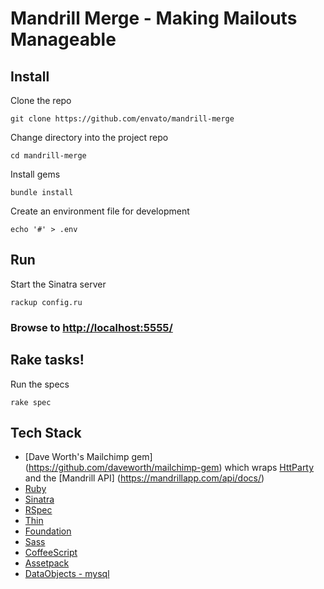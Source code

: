 Mandrill Merge - Making Mailouts Manageable
============================


Install
-------

Clone the repo  
```
git clone https://github.com/envato/mandrill-merge
```

Change directory into the project repo  
```
cd mandrill-merge
```

Install gems  
```
bundle install
```

Create an environment file for development
```
echo '#' > .env
```

Run
---

Start the Sinatra server  
```
rackup config.ru
```
### Browse to [http://localhost:5555/](http://localhost:5555/)

Rake tasks!
-----------

Run the specs  
```
rake spec
```

Tech Stack
-------

* [Dave Worth's Mailchimp gem] (https://github.com/daveworth/mailchimp-gem) which wraps [HttParty](https://github.com/jnunemaker/httparty) and the [Mandrill API] (https://mandrillapp.com/api/docs/)
* [Ruby](http://www.ruby-doc.org/core-2.1.2/)
* [Sinatra](http://www.sinatrarb.com/)
* [RSpec](https://www.relishapp.com/rspec/rspec-core/v/2-99/docs/)
* [Thin](http://code.macournoyer.com/thin/)
* [Foundation](http://foundation.zurb.com/)
* [Sass](http://sass-lang.com/)
* [CoffeeScript](http://coffeescript.org/)
* [Assetpack](https://github.com/rstacruz/sinatra-assetpack)
* [DataObjects - mysql](https://github.com/datamapper/do)

